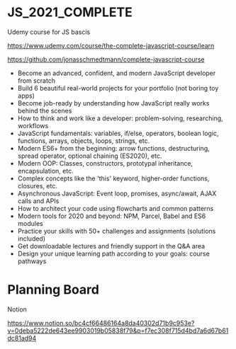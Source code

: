 # JS_2021_COMPLETE
 Udemy course for JS bascis 

https://www.udemy.com/course/the-complete-javascript-course/learn

https://github.com/jonasschmedtmann/complete-javascript-course



* Become an advanced, confident, and modern JavaScript developer from scratch
* Build 6 beautiful real-world projects for your portfolio (not boring toy apps)
* Become job-ready by understanding how JavaScript really works behind the scenes
* How to think and work like a developer: problem-solving, researching, workflows
* JavaScript fundamentals: variables, if/else, operators, boolean logic, functions, arrays, objects, loops, strings, etc.
* Modern ES6+ from the beginning: arrow functions, destructuring, spread operator, optional chaining (ES2020), etc.
* Modern OOP: Classes, constructors, prototypal inheritance, encapsulation, etc.
* Complex concepts like the 'this' keyword, higher-order functions, closures, etc.
* Asynchronous JavaScript: Event loop, promises, async/await, AJAX calls and APIs
* How to architect your code using flowcharts and common patterns
* Modern tools for 2020 and beyond: NPM, Parcel, Babel and ES6 modules
* Practice your skills with 50+ challenges and assignments (solutions included)
* Get downloadable lectures and friendly support in the Q&A area
* Design your unique learning path according to your goals: course pathways


# Planning Board
Notion

https://www.notion.so/bc4cf66486164a8da40302d71b9c953e?v=0deba5222de643ee9903019b05838f79&p=f7ec308f715d4bd7a6d67b61dc81ad94
